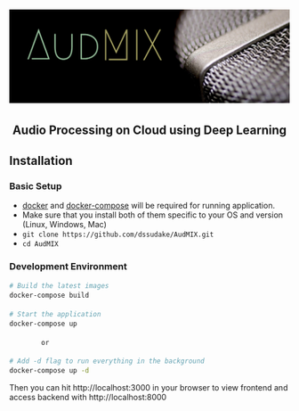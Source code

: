 <h1 align="center">
  <a href="https://github.com/dssudake/AudMIX"><img src="./assets/banner.png" width=800 alt="AudMIX"></a>
</h1>

<h2 align="center"> 
  Audio Processing on Cloud using Deep Learning
</h2>

## Installation

### Basic Setup

- [docker](https://docs.docker.com/get-docker/) and [docker-compose](https://docs.docker.com/compose/install/) will be required for running application.
- Make sure that you install both of them specific to your OS and version (Linux, Windows, Mac)
- `git clone https://github.com/dssudake/AudMIX.git`
- `cd AudMIX`

### Development Environment

```bash
# Build the latest images
docker-compose build

# Start the application
docker-compose up

        or

# Add -d flag to run everything in the background
docker-compose up -d
```

Then you can hit http://localhost:3000 in your browser to view frontend and access backend with http://localhost:8000

